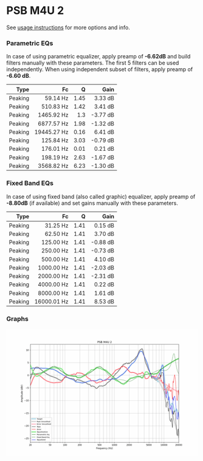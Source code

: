 # PSB M4U 2
See [usage instructions](https://github.com/jaakkopasanen/AutoEq#usage) for more options and info.

### Parametric EQs
In case of using parametric equalizer, apply preamp of **-6.62dB** and build filters manually
with these parameters. The first 5 filters can be used independently.
When using independent subset of filters, apply preamp of **-6.60 dB**.

| Type    | Fc          |    Q | Gain     |
|--------:|------------:|-----:|---------:|
| Peaking | 59.14 Hz    | 1.45 | 3.33 dB  |
| Peaking | 510.83 Hz   | 1.42 | 3.41 dB  |
| Peaking | 1465.92 Hz  | 1.3  | -3.77 dB |
| Peaking | 6877.57 Hz  | 1.98 | -1.32 dB |
| Peaking | 19445.27 Hz | 0.16 | 6.41 dB  |
| Peaking | 125.84 Hz   | 3.03 | -0.79 dB |
| Peaking | 176.01 Hz   | 0.01 | 0.21 dB  |
| Peaking | 198.19 Hz   | 2.63 | -1.67 dB |
| Peaking | 3568.82 Hz  | 6.23 | -1.30 dB |

### Fixed Band EQs
In case of using fixed band (also called graphic) equalizer, apply preamp of **-8.80dB**
(if available) and set gains manually with these parameters.

| Type    | Fc          |    Q | Gain     |
|--------:|------------:|-----:|---------:|
| Peaking | 31.25 Hz    | 1.41 | 0.15 dB  |
| Peaking | 62.50 Hz    | 1.41 | 3.70 dB  |
| Peaking | 125.00 Hz   | 1.41 | -0.88 dB |
| Peaking | 250.00 Hz   | 1.41 | -0.73 dB |
| Peaking | 500.00 Hz   | 1.41 | 4.10 dB  |
| Peaking | 1000.00 Hz  | 1.41 | -2.03 dB |
| Peaking | 2000.00 Hz  | 1.41 | -2.31 dB |
| Peaking | 4000.00 Hz  | 1.41 | 0.22 dB  |
| Peaking | 8000.00 Hz  | 1.41 | 1.61 dB  |
| Peaking | 16000.01 Hz | 1.41 | 8.53 dB  |

### Graphs
![](./PSB%20M4U%202.png)